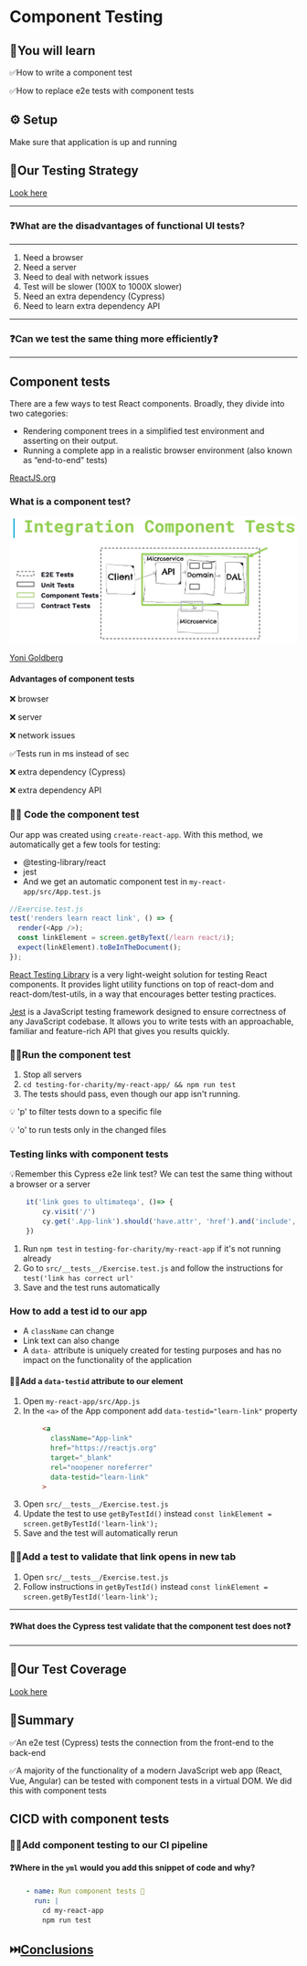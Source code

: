 # Component Testing

## 🧠You will learn

✅How to write a component test 

✅How to replace e2e tests with component tests

## ⚙️ Setup

Make sure that application is up and running

## 🧪Our Testing Strategy

[Look here](TEST-COVERAGE.md)

---

### ❓What are the disadvantages of functional UI tests?

---

1. Need a browser
2. Need a server
3. Need to deal with network issues
4. Test will be slower (100X to 1000X slower)
5. Need an extra dependency (Cypress)
6. Need to learn extra dependency API

---

### ❓Can we test the same thing more efficiently❓

---

## Component tests

There are a few ways to test React components. Broadly, they divide into two categories:

* Rendering component trees in a simplified test environment and asserting on their output.
* Running a complete app in a realistic browser environment (also known as “end-to-end” tests)

[ReactJS.org](https://reactjs.org/docs/testing.html)

### What is a component test?

![Component tests](../../../graphics/component-diagram.jpeg)

[Yoni Goldberg](https://github.com/nadvolod/component-tests-workshop/blob/main/graphics/component-diagram.jpg)

#### Advantages of component tests

❌ browser

❌ server

❌ network issues

✅Tests run in ms instead of sec

❌ extra dependency (Cypress)

❌ extra dependency API


### 🏋️‍♀️ Code the component test

Our app was created using `create-react-app`. With this method, we automatically get a few tools for testing:
* @testing-library/react
* jest
* And we get an automatic component test in `my-react-app/src/App.test.js`

```js
//Exercise.test.js
test('renders learn react link', () => {
  render(<App />);
  const linkElement = screen.getByText(/learn react/i);
  expect(linkElement).toBeInTheDocument();
});
```
[React Testing Library](https://testing-library.com/docs/react-testing-library/intro/) is a very light-weight solution for testing React components. It provides light utility functions on top of react-dom and react-dom/test-utils, in a way that encourages better testing practices.

[Jest](https://jestjs.io/) is a JavaScript testing framework designed to ensure correctness of any JavaScript codebase. It allows you to write tests with an approachable, familiar and feature-rich API that gives you results quickly.

### 🏋️‍♀️Run the component test

1. Stop all servers
2. `cd testing-for-charity/my-react-app/ && npm run test` 
3. The tests should pass, even though our app isn't running.

💡 'p' to filter tests down to a specific file

💡 'o' to run tests only in the changed files

### Testing links with component tests

💡Remember this Cypress e2e link test? We can test the same thing without a browser or a server

```js
    it('link goes to ultimateqa', ()=> {
        cy.visit('/')
        cy.get('.App-link').should('have.attr', 'href').and('include', 'ultimateqa.com')
    })
```

1. Run `npm test` in `testing-for-charity/my-react-app` if it's not running already
2. Go to `src/__tests__/Exercise.test.js` and follow the instructions for `test('link has correct url'`
3. Save and the test runs automatically

### How to add a test id to our app

- A `className` can change
- Link text can also change
- A `data-` attribute is uniquely created for testing purposes and has no impact on the functionality of the application
 

#### 🏋️‍♀️Add a `data-testid` attribute to our element
1. Open `my-react-app/src/App.js`
2. In the `<a>` of the App component add `data-testid="learn-link"` property

```html
        <a
          className="App-link"
          href="https://reactjs.org"
          target="_blank"
          rel="noopener noreferrer"
          data-testid="learn-link"
        >
```

3. Open `src/__tests__/Exercise.test.js`
4. Update the test to use `getByTestId()` instead `const linkElement = screen.getByTestId('learn-link');`
5. Save and the test will automatically rerun

### 🏋️‍♀️Add a test to validate that link opens in new tab

1. Open `src/__tests__/Exercise.test.js`
2. Follow instructions in `getByTestId()` instead `const linkElement = screen.getByTestId('learn-link');`

---

#### ❓What does the Cypress test validate that the component test does not❓

---

## 🧪Our Test Coverage

[Look here](./TEST-COVERAGE.md)

## 📝Summary

✅An e2e test (Cypress) tests the connection from the front-end to the back-end

✅A majority of the functionality of a modern JavaScript web app (React, Vue, Angular) can be tested with component tests in a virtual DOM. We did this with component tests

## CICD with component tests

### 🏋️‍♀️Add component testing to our CI pipeline

#### ❓Where in the `yml` would you add this snippet of code and why?

```yml
    - name: Run component tests 🔸
      run: |
        cd my-react-app
        npm run test
```

## ⏭️[Conclusions](./CONCLUSIONS.md)